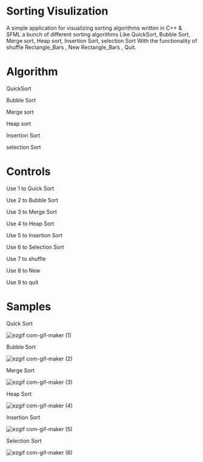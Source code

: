 # Sorting Visulization
A simple application for visualizing sorting algorithms written in C++ & SFML a bunch of different sorting algorithms Like QuickSort, Bubble Sort, Merge sort, Heap sort, Insertion Sort, selection Sort With the functionality of shuffle Rectangle_Bars , New Rectangle_Bars , Quit.

# Algorithm 
QuickSort

Bubble Sort

Merge sort

Heap sort

Insertion Sort

selection Sort

# Controls 
Use 1 to Quick Sort

Use 2 to Bubble Sort

Use 3 to Merge Sort

Use 4 to Heap Sort

Use 5 to Insertion Sort

Use 6 to Selection Sort

Use 7 to shuffle 

Use 8 to New 

Use 9 to quit 

# Samples
Quick Sort


![ezgif com-gif-maker (1)](https://user-images.githubusercontent.com/73999792/212746341-340b9ee7-2588-4444-b127-f6f15c8d2e07.gif)


Bubble Sort


![ezgif com-gif-maker (2)](https://user-images.githubusercontent.com/73999792/212748274-6c5ea52e-60b4-4461-8d57-3a6593676df8.gif)


Merge Sort


![ezgif com-gif-maker (3)](https://user-images.githubusercontent.com/73999792/212749094-21426504-1211-4f1c-a7ff-32c23ab661fa.gif)


Heap Sort


![ezgif com-gif-maker (4)](https://user-images.githubusercontent.com/73999792/212749593-83953aef-9f9a-4628-b457-4cd1d2bb1c36.gif)


Insertion Sort


![ezgif com-gif-maker (5)](https://user-images.githubusercontent.com/73999792/212749930-b2664d22-a6d8-4ef0-b791-f57552ff4014.gif)


Selection Sort


![ezgif com-gif-maker (6)](https://user-images.githubusercontent.com/73999792/212750554-e94ae9be-5a7c-4b87-bfb6-24ef86e7e4ef.gif)

